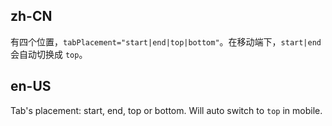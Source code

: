 ## zh-CN

有四个位置，`tabPlacement="start|end|top|bottom"`。在移动端下，`start|end` 会自动切换成 `top`。

## en-US

Tab's placement: start, end, top or bottom. Will auto switch to `top` in mobile.
